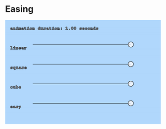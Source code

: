 # Easing

![preview](https://github.com/janderudder/easing/blob/main/resource/preview.gif?raw=true)
